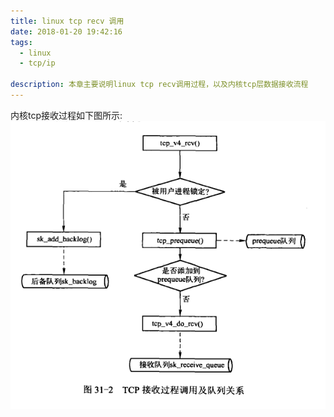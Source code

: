```yaml
---
title: linux tcp recv 调用
date: 2018-01-20 19:42:16
tags:
  - linux
  - tcp/ip

description: 本章主要说明linux tcp recv调用过程，以及内核tcp层数据接收流程
---
```


内核tcp接收过程如下图所示:
 ![kernel_tcp_recv](2018-01-20-tcp-rcv/kernel_recv.png)

